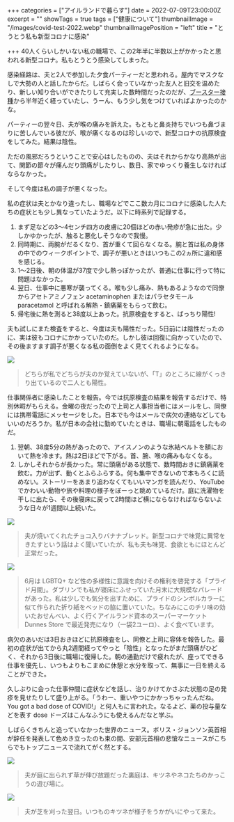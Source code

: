 +++
categories = ["アイルランドで暮らす"]
date = 2022-07-09T23:00:00Z
excerpt = ""
showTags = true
tags = ["健康について"]
thumbnailImage = "/images/covid-test-2022.webp"
thumbnailImagePosition = "left"
title = "とうとう私も新型コロナに感染"

+++
40人くらいしかいない私の職場で、この2年半に半数以上がかかったと思われる新型コロナ。私もとうとう感染してしまった。

<!--more-->

感染経路は、夫と2人で参加した夕食パーティーだと思われる。屋内でマスクなしで大勢の人と話したからだ。しばらく会っていなかった友人と旧交を温めたり、新しい知り合いができたりして充実した数時間だったのだが、[ブースター接種](https://www.riastra.com/2022/01/%E3%83%95%E3%82%A7%E3%83%8B%E3%83%83%E3%82%AF%E3%82%B9%E5%85%AC%E5%9C%92%E3%81%A7%E5%A4%A7%E3%81%BF%E3%81%9D%E3%81%8B%E5%85%83%E6%97%A6%E3%81%AB%E3%83%96%E3%83%BC%E3%82%B9%E3%82%BF%E3%83%BC%E6%8E%A5%E7%A8%AE/)から半年近く経っていたし、うーん、もう少し気をつけていればよかったのかな。

パーティーの翌々日、夫が喉の痛みを訴えた。もともと鼻炎持ちでいつも鼻づまりに苦しんでいる彼だが、喉が痛くなるのは珍しいので、新型コロナの抗原検査をしてみた。結果は陰性。

ただの風邪だろうということで安心はしたものの、夫はそれからかなり高熱が出て、関節の節々が痛んだり頭痛がしたりし、数日、家でゆっくり養生しなければならなかった。

そして今度は私の調子が悪くなった。

私の症状は夫とかなり違ったし、職場などでここ数カ月にコロナに感染した人たちの症状とも少し異なっていたようだ。以下に時系列で記録する。

1. まず足などの3～4センチ四方の皮膚に20個ほどの赤い発疹が急に出た。少しかゆかったが、触ると悪化しそうなので我慢。
2. 同時期に、両腕がだるくなり、首が重くて回らなくなる。腕と首は私の身体の中でのウィークポイントで、調子が悪いときはいつもこの2ヵ所に違和感を感じる。
3. 1～2日後、朝の体温が37度で少し熱っぽかったが、普通に仕事に行って特に問題はなかった。
4. 翌日、仕事中に悪寒が襲ってくる。喉も少し痛み、熱もあるようなので同僚からアセトアミノフェン acetaminophen またはパラセタモール paracetamol と呼ばれる解熱・鎮痛薬をもらって飲む。
5. 帰宅後に熱を測ると38度以上あった。抗原検査をすると、ばっちり陽性!

夫も試しにまた検査をすると、今度は夫も陽性だった。5日前には陰性だったのに、実は彼もコロナにかかっていたのだ。しかし彼は回復に向かっていたので、その後ますます調子が悪くなる私の面倒をよく見てくれるようになる。

![](/images/covid-test-2022.webp)

> どちらが私でどちらが夫のか覚えていないが、「T」のところに線がくっきり出ているので二人とも陽性。

仕事関係者に感染したことを報告。今では抗原検査の結果を報告するだけで、特別休暇がもらえる。金曜の夜だったので上司と人事担当者にはメールをし、同僚には携帯電話にメッセージをした。日本でも今はメールで病欠の連絡などしてもいいのだろうか。私が日本の会社に勤めていたときは、職場に朝電話をしたものだ。

1. 翌朝、38度5分の熱があったので、アイスノンのような氷結ベルトを額において熱を冷ます。熱は2日ほどで下がる。首、腕、喉の痛みもなくなる。
2. しかしそれからが長かった。常に頭痛がある状態で、数時間おきに鎮痛薬を飲む。力が出ず、動くとふらふらする。何も集中できないので本もろくに読めない。ストーリーをあまり追わなくてもいいマンガを読んだり、YouTube でかわいい動物や旅や料理の様子をぼーっと眺めているだけ。庭に洗濯物を干しに出たら、その後寝床に戻って2時間ほど横にならなければならないような日々が1週間以上続いた。

![](/images/banana-cake.webp)

> 夫が焼いてくれたチョコ入りバナナブレッド。新型コロナで味覚に異常をきたすという話はよく聞いていたが、私も夫も味覚、食欲ともにほとんど正常だった。

![](/images/chilli-senbei.webp)

> 6月は LGBTQ+ など性の多様性に意識を向けその権利を啓発する「プライド月間」。ダブリンでも私が寝床にふせっていた月末に大規模なパレードがあった。私は少しでも気分を出すために、プライドのシンボルカラーに似て作られた折り紙をベッドの脇に置いていた。ちなみにこのチリ味の効いたおせんべい、よく行くアイルランド資本のスーパーマーケット Dunnes Store で最近発売になり（一袋2ユーロ）、よく食べています。

病欠のあいだは3日おきほどに抗原検査をし、同僚と上司に容体を報告した。最初の症状が出てから丸2週間経ってやっと「陰性」となったがまだ頭痛がひどく、それから3日後に職場に復帰した。朝の通勤だけで疲れたが、座ってできる仕事を優先し、いつもよりもこまめに休憩と水分を取って、無事に一日を終えることができた。

久しぶりに会った仕事仲間に症状などを話し、治りかけてかさぶた状態の足の発疹を見せたりして盛り上がる。「うわー、重いやつにかかっちゃったんだね。You got a bad dose of COVID!」と何人もに言われた。なるよど、薬の投与量などを表す dose ドーズはこんなふうにも使えるんだなと学ぶ。

しばらくきちんと追っていなかった世界のニュース。ボリス・ジョンソン英首相が辞任を発表して色めき立ったのも束の間、安部元首相の悲愴なニュースがこちらでもトップニュースで流れてがく然とする。

![](/images/fox-in-the-garden-1.webp)

> 夫が庭に出られず草が伸び放題だった裏庭は、キツネやネコたちのかっこうの遊び場に。

![](/images/fox-in-the-garden-2.webp)

> 夫が芝を刈った翌日。いつものキツネが様子をうかがいにやって来た。